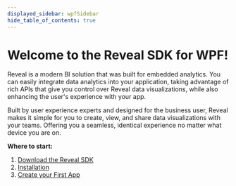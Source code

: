 ```yaml
---
displayed_sidebar: wpfSidebar
hide_table_of_contents: true
---
```


# Welcome to the Reveal SDK for WPF!

Reveal is a modern BI solution that was built for embedded analytics. You can easily integrate data analytics into your application, taking advantage of rich APIs that give you control over Reveal data visualizations, while also enhancing the user's experience with your app.

Built by user experience experts and designed for the business user, Reveal makes it simple for you to create, view, and share data visualizations with your teams. Offering you a seamless, identical experience no matter what device you are on.

**Where to start:**
1. [Download the Reveal SDK](https://www.revealbi.io/download-sdk)
2. [Installation](installation.md)
3. [Create your First App](getting-started.md)